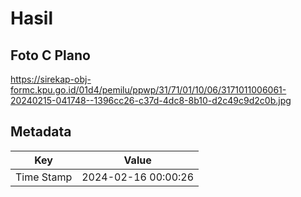 # Hasil

## Foto C Plano

https://sirekap-obj-formc.kpu.go.id/01d4/pemilu/ppwp/31/71/01/10/06/3171011006061-20240215-041748--1396cc26-c37d-4dc8-8b10-d2c49c9d2c0b.jpg


## Metadata

| Key        | Value               |
| ---------- | ------------------- |
| Time Stamp | 2024-02-16 00:00:26 |



